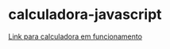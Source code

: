 # calculadora-javascript

[Link para calculadora em funcionamento](http://calculadora.lourenzi.net)
